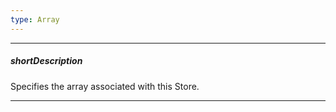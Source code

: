 ```yaml
---
type: Array
---
```

---
##### shortDescription
Specifies the array associated with this Store.

---
